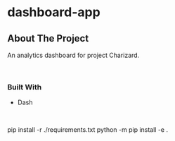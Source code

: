 # dashboard-app


## About The Project

An analytics dashboard for project Charizard.

<br />

### Built With

* Dash

<br />

pip install -r ./requirements.txt
python -m pip install -e .


